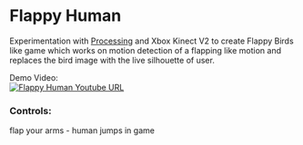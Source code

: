 # Flappy Human

Experimentation with [Processing](https://processing.org/) and Xbox Kinect V2 to create Flappy Birds like game which works on motion detection of a flapping like motion and replaces the bird image with the live silhouette of user.

Demo Video:\
[![Flappy Human Youtube URL](http://i3.ytimg.com/vi/N3Y8pDil4XU/hqdefault.jpg)](https://youtu.be/N3Y8pDil4XU)

### Controls:
flap your arms - human jumps in game
